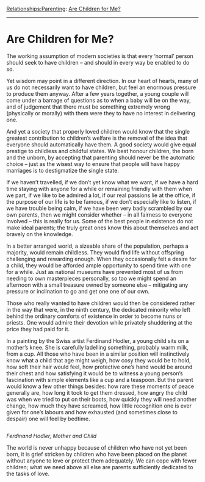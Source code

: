 [Relationships:](https://www.theschooloflife.com/thebookoflife/category/relationships/)[Parenting](https://www.theschooloflife.com/thebookoflife/category/relationships/parenting/): [Are Children for Me?](https://www.theschooloflife.com/thebookoflife/are-children-for-me/)

* * *

# Are Children for Me?

The working assumption of modern societies is that every ‘normal’ person should seek to have children – and should in every way be enabled to do so.&nbsp;

Yet wisdom may point in a different direction. In our heart of hearts, many of us do not necessarily want to have children, but feel an enormous pressure to produce them anyway. After a few years together, a young couple will come under a barrage of questions as to when a baby will be on the way, and of judgement that there must be something extremely wrong (physically or morally) with them were they to have no interest in delivering one.

And yet a society that properly loved children would know that the single greatest contribution to children’s welfare is the removal of the idea that everyone should automatically have them. A good society would give equal prestige to childless and childful states. We best honour children, the born and the unborn, by accepting that parenting should never be the automatic choice – just as the wisest way to ensure that people will have happy marriages is to destigmatize the single state.&nbsp;

If we haven’t travelled, if we don’t yet know what we want, if we have a hard time staying with anyone for a while or remaining friendly with them when we part, if we like to be admired a lot, if our real passions lie at the office, if the purpose of our life is to be famous, if we don’t especially like to listen, if we have trouble being calm, if we have been very badly scrambled by our own parents, then we might consider whether – in all fairness to everyone involved – this is really for us. Some of the best people in existence do not make ideal parents; the truly great ones know this about themselves and act bravely on the knowledge.

In a better arranged world, a sizeable share of the population, perhaps a majority, would remain childless. They would find life without offspring challenging and rewarding enough. When they occasionally felt a desire for a child, they would be afforded ample opportunity to spend time with one for a while. Just as national museums have prevented most of us from needing to own masterpieces personally, so too we might spend an afternoon with a small treasure owned by someone else – mitigating any pressure or inclination to go and get one one of our own.&nbsp;

Those who really wanted to have children would then be considered rather in the way that were, in the ninth century, the dedicated minority who left behind the ordinary comforts of existence in order to become nuns or priests. One would admire their devotion while privately shuddering at the price they had paid for it.

In a painting by the Swiss artist Ferdinand Hodler, a young child sits on a mother’s knee. She is carefully ladelling something, probably warm milk, from a cup. All those who have been in a similar position will instinctively know what a child that age might weigh, how cosy they would be to hold, how soft their hair would feel, how protective one’s hand would be around their chest and how satisfying it would be to witness a young person’s fascination with simple elements like a cup and a teaspoon. But the parent would know a few other things besides: how rare these moments of peace generally are, how long it took to get them dressed, how angry the child was when we tried to put on their boots, how quickly they will need another change, how much they have screamed, how little recognition one is ever given for one’s labours and how exhausted (and sometimes close to despair) one will feel by bedtime.

<figure class="aligncenter"><img src="https://lh4.googleusercontent.com/gSDugySPh54Ms9JHHbdrDRVbJf0XLvK8NfQFZZyZlP22UCW09NJn8Z5ijX4yLkNB_MG5oVLNg66afe43d_kqAEFsa8akQFMXAlkrvjsGI1-mq6u7W47mZNc3fFXX8tGrOE0MyOM_" alt=""></figure>

_Ferdinand Hodler, Mother and Child_

The world is never unhappy because of children who have not yet been born, it is grief stricken by children who have been placed on the planet without anyone to love or protect them adequately. We can cope with fewer children; what we need above all else are parents sufficiently dedicated to the tasks of love.
